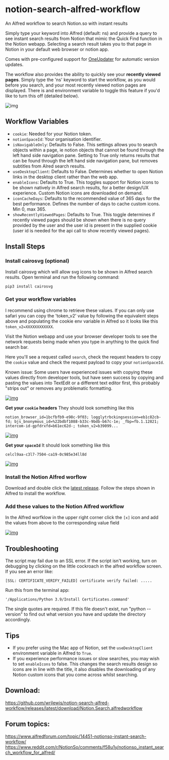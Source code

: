 # notion-search-alfred-workflow
An Alfred workflow to search Notion.so with instant results

Simply type your keyword into Alfred (default: ns) and provide a query to see instant search results from Notion that mimic the Quick Find function in the Notion webapp. Selecting a search result takes you to that page in Notion in your default web browser or notion app.

Comes with pre-configured support for [OneUpdater](https://github.com/vitorgalvao/alfred-workflows/tree/master/OneUpdater) for automatic version updates.

The workflow also provides the ability to quickly see your __recently viewed pages__. Simply type the 'ns' keyword to start the workflow, as you would before you search, and your most recently viewed notion pages are displayed. There is and environment variable to toggle this feature if you'd like to turn this off (detailed below).

![img](https://github.com/wrjlewis/notion-search-alfred-workflow/blob/31d36ee9e75c343045f2a1f313b03373669a7730/notion-demo.gif)

## Workflow Variables

- `cookie`: Needed for your Notion token.
- `notionSpaceId`: Your organisation identifier. 
- `isNavigableOnly`: Defaults to False. This settings allows you to search objects within a page, ie notion objects that cannot be found through the left hand side navigation pane. Setting to True only returns results that can be found through the left hand side navigation pane, but removes subtitles from Alred search results. 
- `useDesktopClient`: Defaults to False. Determines whether to open Notion links in the desktop client rather than the web app.
- `enableIcons`: Defaults to True. This toggles support for Notion icons to be shown natively in Alfred search results, for a better design/UX experience. Custom Notion icons are downloaded on demand.
- `iconCacheDays`: Defaults to the recommended value of 365 days for the best performance. Defines the number of days to cache custom icons. Min 0, max 365.
- `showRecentlyViewedPages`: Defaults to True. This toggle determines if recently viewed pages should be shown when there is no query provided by the user and the user id is present in the supplied cookie (user id is needed for the api call to show recently viewed pages).

## Install Steps

### Install cairosvg (optional)

Install cairosvg which will allow svg icons to be shown in Alfred search results. Open terminal and run the following command:

`pip3 install cairosvg`

### Get your workflow variables

I recommend using chrome to retrieve these values. If you can only use safari you can copy the 'token_v2' value by following the equivalent steps above and populating the cookie env variable in Alfred so it looks like this `token_v2=XXXXXXXXXXXX`.

Visit the Notion webapp and use your browser developer tools to see the network requests being made when you type in anything to the quick find search bar. 

Here you'll see a request called `search`, check the request headers to copy the `cookie` value and check the request payload to copy your `notionSpaceId`.

Known issue: Some users have experienced issues with copying these values directly from developer tools, but have seen success by copying and pasting the values into TextEdit or a different text editor first, this probably "strips out" or removes any problematic formatting.

[![img](https://i.imgur.com/ytewFzE.gif)](https://i.imgur.com/ytewFzE.gif)


__Get your `cookie` headers__
They should look something like this 

```
notion_browser_id=1bcfbfb9-e98c-9f03; logglytrbckingsession=eb1c82cb-fd; bjs_bnonymous_id=%22bdbf1088-b33c-9bdb-b67c-1e; _fbp=fb.1.12821; intercom-id-gpfdrxfd=b61ec62d-; token_v2=b39099...

```

[![img](https://github.com/wrjlewis/notion-search-alfred-workflow/blob/master/cookie.png)](https://github.com/wrjlewis/notion-search-alfred-workflow/blob/master/spaceId.png)


__Get your `spaceId`__
It should look something like this

```
celcl9aa-c3l7-7504-ca19-0c985e34ll8d
```

[![img](https://github.com/wrjlewis/notion-search-alfred-workflow/blob/master/spaceId.png)](https://github.com/wrjlewis/notion-search-alfred-workflow/blob/master/spaceId.png)

### Install the Notion Alfred worflow

Download and double click the [latest release](https://github.com/wrjlewis/notion-search-alfred-workflow/releases/latest/download/Notion.Search.alfredworkflow). Follow the steps shown in Alfred to install the workflow.

### Add these values to the Notion Alfred workflow

In the Alfred worfklow in the upper right corner click the `[x]` icon and add the values from above to the corresponding value field

[![img](https://i.imgur.com/Pe6nwey.jpg)](https://i.imgur.com/Pe6nwey.jpg)

## Troubleshooting

The script may fail due to an SSL error.  If the script isn't working, turn on debugging by clicking on the little cockroach in the alfred workflow screen.  If you see an error like:

``` [SSL: CERTIFICATE_VERIFY_FAILED] certificate verify failed: ..... ```

Run this from the terminal app:

``` '/Applications/Python 3.9/Install Certificates.command' ```

The single quotes are required.
If this file doesn't exist, run "python --version" to find out what version you have
and update the directory accordingly.

## Tips

- If you prefer using the Mac app of Notion, set the `useDesktopClient` environment variable in Alfred to `True`.
- If you experience performance issues or slow searches, you may wish to set `enableIcons` to false. This changes the search results design so icons are in line with the title, it also disables the downloading of any Notion custom icons that you come across whilst searching. 

## Download:
https://github.com/wrjlewis/notion-search-alfred-workflow/releases/latest/download/Notion.Search.alfredworkflow

## Forum topics:
https://www.alfredforum.com/topic/14451-notionso-instant-search-workflow/
https://www.reddit.com/r/NotionSo/comments/f58u1y/notionso_instant_search_workflow_for_alfred/